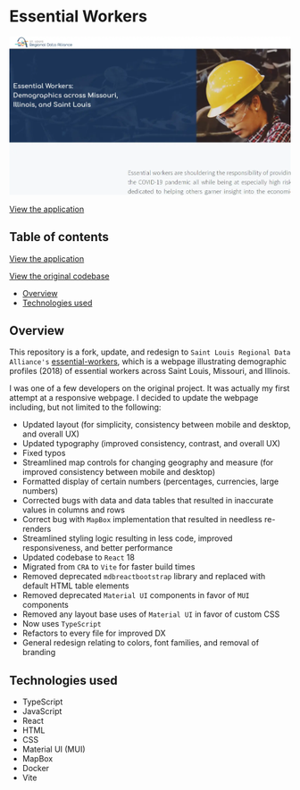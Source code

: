 # Essential Workers

<img src="/presentation/thumbnail.webp" width="650">

[View the application](https://master.d1gzfx9o22abaw.amplifyapp.com/)

## Table of contents

[View the application](https://master.d1gzfx9o22abaw.amplifyapp.com/)

[View the original codebase](https://github.com/stlrda/essential-workers)

-   [Overview](#overview)
-   [Technologies used](#technologies-used)

## Overview

This repository is a fork, update, and redesign to `Saint Louis Regional Data Alliance's` [essential-workers](https://github.com/stlrda/essential-workers), which is a webpage illustrating demographic profiles (2018) of essential workers across Saint Louis, Missouri, and Illinois.

I was one of a few developers on the original project. It was actually my first attempt at a responsive webpage. I decided to update the webpage including, but not limited to the following:

-   Updated layout (for simplicity, consistency between mobile and desktop, and overall UX)
-   Updated typography (improved consistency, contrast, and overall UX)
-   Fixed typos
-   Streamlined map controls for changing geography and measure (for improved consistency between mobile and desktop)
-   Formatted display of certain numbers (percentages, currencies, large numbers)
-   Corrected bugs with data and data tables that resulted in inaccurate values in columns and rows
-   Correct bug with `MapBox` implementation that resulted in needless re-renders
-   Streamlined styling logic resulting in less code, improved responsiveness, and better performance
-   Updated codebase to `React` 18
-   Migrated from `CRA` to `Vite` for faster build times
-   Removed deprecated `mdbreactbootstrap` library and replaced with default HTML table elements
-   Removed deprecated `Material UI` components in favor of `MUI` components
-   Removed any layout base uses of `Material UI` in favor of custom CSS
-   Now uses `TypeScript`
-   Refactors to every file for improved DX
-   General redesign relating to colors, font families, and removal of branding

## Technologies used

-   TypeScript
-   JavaScript
-   React
-   HTML
-   CSS
-   Material UI (MUI)
-   MapBox
-   Docker
-   Vite
